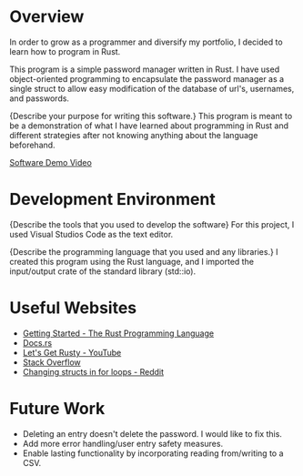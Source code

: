 # Overview

In order to grow as a programmer and diversify my portfolio, I decided to learn how to program in Rust.

This program is a simple password manager written in Rust. I have used object-oriented programming to encapsulate the password manager as a single struct to allow easy modification of the database of url's, usernames, and passwords.

{Describe your purpose for writing this software.}
This program is meant to be a demonstration of what I have learned about programming in Rust and different strategies after not knowing anything about the language beforehand.


[Software Demo Video](https://youtu.be/HJ_z89E2SqE)

# Development Environment

{Describe the tools that you used to develop the software}
For this project, I used Visual Studios Code as the text editor.

{Describe the programming language that you used and any libraries.}
I created this program using the Rust language, and I imported the input/output crate of the standard library (std::io).

# Useful Websites

- [Getting Started - The Rust Programming Language](https://doc.rust-lang.org/book/ch01-00-getting-started.html)
- [Docs.rs](https://docs.rs/)
- [Let's Get Rusty - YouTube](https://www.youtube.com/@letsgetrusty)
- [Stack Overflow](https://stackoverflow.com/)
- [Changing structs in for loops - Reddit](https://www.reddit.com/r/rust/comments/dyl191/changing_structs_in_for_loops/)

# Future Work

- Deleting an entry doesn't delete the password. I would like to fix this.
- Add more error handling/user entry safety measures. 
- Enable lasting functionality by incorporating reading from/writing to a CSV.
